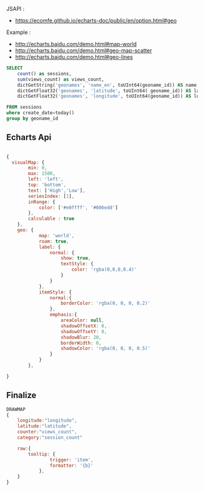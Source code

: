 JSAPI :

* https://ecomfe.github.io/echarts-doc/public/en/option.html#geo



Example :

* http://echarts.baidu.com/demo.html#map-world
* http://echarts.baidu.com/demo.html#geo-map-scatter
* http://echarts.baidu.com/demo.html#geo-lines


```sql
SELECT
    count() as sessions,
    sum(views_count) as views_count,
    dictGetString('geonames', 'name_en', toUInt64(geoname_id)) AS name,
    dictGetFloat32('geonames', 'latitude', toUInt64( geoname_id)) AS latitude,
    dictGetFloat32('geonames', 'longitude', toUInt64(geoname_id)) AS longitude

FROM sessions
where create_date=today()
group by geoname_id

```


## Echarts Api

```javascript

{
  visualMap: {
        min: 0,
        max: 1500,
        left: 'left',
        top: 'bottom',
        text: ['High','Low'],
        seriesIndex: [1],
        inRange: {
            color: ['#e0ffff', '#006edd']
        },
        calculable : true
    },
    geo: {
            map: 'world',
            roam: true,
            label: {
                normal: {
                    show: true,
                    textStyle: {
                        color: 'rgba(0,0,0,0.4)'
                    }
                }
            },
            itemStyle: {
                normal:{
                    borderColor: 'rgba(0, 0, 0, 0.2)'
                },
                emphasis:{
                    areaColor: null,
                    shadowOffsetX: 0,
                    shadowOffsetY: 0,
                    shadowBlur: 20,
                    borderWidth: 0,
                    shadowColor: 'rgba(0, 0, 0, 0.5)'
                }
            }
        },

}
```



## Finalize

```javascript
DRAWMAP
{
    longitude:"longitude",
    latitude:"latitude",
    counter:"views_count",
    category:"session_count"

    raw:{
        tooltip: {
                trigger: 'item',
                formatter: '{b}'
            },
    }
}
```